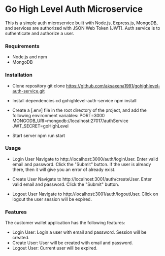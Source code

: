 # Go High Level Auth Microservice 

This is a simple auth microservice built with Node.js, Express.js, MongoDB, and services are authorized with JSON Web Token (JWT).
Auth service is to suthenticate and authorize a user.

### Requirements
- Node.js and npm
- MongoDB

### Installation
- Clone repository
git clone https://github.com/aksaxena1991/gohighlevel-auth-service.git

- Install dependencies
cd gohighlevel-auth-service
npm install

- Create a [.env] file in the root directory of the project, and add the following environment variables:
PORT=3000
MONGODB_URI=mongodb://localhost:27017/authService
JWT_SECRET=goHighLevel

- Start server
npm run start

### Usage
- Login User
Navigate to http://localhost:3000/auth/loginUser.
Enter valid email and password.
Click the "Submit" button.
If the user is already there, then it will give you an error of already exist.

- Create User
Navigate to http://localhost:3001/auth/createUser.
Enter valid email and password.
Click the "Submit" button.

- Logout User
Navigate to http://localhost:3001/auth/logoutUser.
Click on logout the user session will be expired.


### Features
The customer wallet application has the following features:

- Login User: Login a user with email and password. Session will be created.
- Create User: User will be created with email and password.
- Logout User: Current user will be expired.
